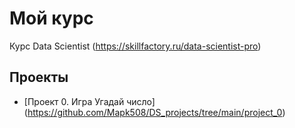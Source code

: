 # Мой курс
Курс Data Scientist (https://skillfactory.ru/data-scientist-pro)
 
## Проекты

* [Проект 0. Игра Угадай число] (https://github.com/Mapk508/DS_projects/tree/main/project_0)